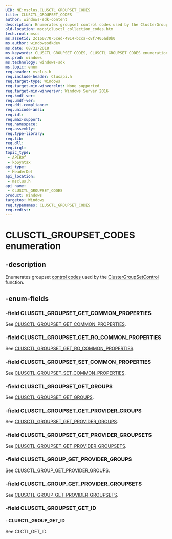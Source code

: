 ```yaml
---
UID: NE:msclus.CLUSCTL_GROUPSET_CODES
title: CLUSCTL_GROUPSET_CODES
author: windows-sdk-content
description: Enumerates groupset control codes used by the ClusterGroupSetControl function.
old-location: mscs\clusctl_collection_codes.htm
tech.root: mscs
ms.assetid: 2c160770-5ced-4914-bcca-c8f7405ad0b0
ms.author: windowssdkdev
ms.date: 08/31/2018
ms.keywords: CLUSCTL_GROUPSET_CODES, CLUSCTL_GROUPSET_CODES enumeration [Failover Cluster], CLUSCTL_GROUPSET_GET_COMMON_PROPERTIES, CLUSCTL_GROUPSET_GET_GROUPS, CLUSCTL_GROUPSET_GET_PROVIDER_GROUPS, CLUSCTL_GROUPSET_GET_PROVIDER_GROUPSETS, CLUSCTL_GROUPSET_GET_RO_COMMON_PROPERTIES, CLUSCTL_GROUPSET_SET_COMMON_PROPERTIES, CLUSCTL_GROUP_GET_ID, CLUSCTL_GROUP_GET_PROVIDER_GROUPS, CLUSCTL_GROUP_GET_PROVIDER_GROUPSETS, msclus/CLUSCTL_GROUPSET_CODES, msclus/CLUSCTL_GROUPSET_GET_COMMON_PROPERTIES, msclus/CLUSCTL_GROUPSET_GET_GROUPS, msclus/CLUSCTL_GROUPSET_GET_PROVIDER_GROUPS, msclus/CLUSCTL_GROUPSET_GET_PROVIDER_GROUPSETS, msclus/CLUSCTL_GROUPSET_GET_RO_COMMON_PROPERTIES, msclus/CLUSCTL_GROUPSET_SET_COMMON_PROPERTIES, msclus/CLUSCTL_GROUP_GET_ID, msclus/CLUSCTL_GROUP_GET_PROVIDER_GROUPS, msclus/CLUSCTL_GROUP_GET_PROVIDER_GROUPSETS, mscs.clusctl_collection_codes
ms.prod: windows
ms.technology: windows-sdk
ms.topic: enum
req.header: msclus.h
req.include-header: Clusapi.h
req.target-type: Windows
req.target-min-winverclnt: None supported
req.target-min-winversvr: Windows Server 2016
req.kmdf-ver: 
req.umdf-ver: 
req.ddi-compliance: 
req.unicode-ansi: 
req.idl: 
req.max-support: 
req.namespace: 
req.assembly: 
req.type-library: 
req.lib: 
req.dll: 
req.irql: 
topic_type:
 - APIRef
 - kbSyntax
api_type:
 - HeaderDef
api_location:
 - msclus.h
api_name:
 - CLUSCTL_GROUPSET_CODES
product: Windows
targetos: Windows
req.typenames: CLUSCTL_GROUPSET_CODES
req.redist: 
---
```


# CLUSCTL_GROUPSET_CODES enumeration


## -description


Enumerates groupset <a href="https://msdn.microsoft.com/b8ab57bd-f83e-46c2-9c9c-02107c3881bf">control codes</a> used by 
    the <a href="https://msdn.microsoft.com/20f0f70a-b300-41b8-b215-e5a3f24db44b">ClusterGroupSetControl</a> function.


## -enum-fields




### -field CLUSCTL_GROUPSET_GET_COMMON_PROPERTIES

See <a href="https://msdn.microsoft.com/CC8D848F-645B-4B26-8E70-DED95F25681B">CLUSCTL_GROUPSET_GET_COMMON_PROPERTIES</a>.


### -field CLUSCTL_GROUPSET_GET_RO_COMMON_PROPERTIES

See <a href="https://msdn.microsoft.com/F3410FAC-2FC0-4C59-BCB1-DED4DD63D5D8">CLUSCTL_GROUPSET_GET_RO_COMMON_PROPERTIES</a>.


### -field CLUSCTL_GROUPSET_SET_COMMON_PROPERTIES

See <a href="https://msdn.microsoft.com/B2C0D9C6-C26E-4A56-A15E-243ED6429C8E">CLUSCTL_GROUPSET_SET_COMMON_PROPERTIES</a>.


### -field CLUSCTL_GROUPSET_GET_GROUPS

See <a href="https://msdn.microsoft.com/96C75F3B-F9E6-4557-BF41-C8F9D1E1EE3A">CLUSCTL_GROUPSET_GET_GROUPS</a>.


### -field CLUSCTL_GROUPSET_GET_PROVIDER_GROUPS

See <a href="https://msdn.microsoft.com/8C2AE592-67C9-4E57-B762-A95759F28538">CLUSCTL_GROUPSET_GET_PROVIDER_GROUPS</a>.


### -field CLUSCTL_GROUPSET_GET_PROVIDER_GROUPSETS

See <a href="https://msdn.microsoft.com/76222551-F27D-4354-8B4B-C9FA5EE55C22">CLUSCTL_GROUPSET_GET_PROVIDER_GROUPSETS</a>.


### -field CLUSCTL_GROUP_GET_PROVIDER_GROUPS

See <a href="https://msdn.microsoft.com/63347D0A-3C5B-4BC6-BE64-79E40D115F7B">CLUSCTL_GROUP_GET_PROVIDER_GROUPS</a>.


### -field CLUSCTL_GROUP_GET_PROVIDER_GROUPSETS

See <a href="https://msdn.microsoft.com/C51FDDBC-5E32-4950-9A1E-64843F184172">CLUSCTL_GROUP_GET_PROVIDER_GROUPSETS</a>.


### -field CLUSCTL_GROUPSET_GET_ID




#### - CLUSCTL_GROUP_GET_ID

See CLCTL_GET_ID.

